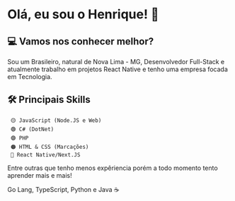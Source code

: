 
# Olá, eu sou o Henrique! 👋


## 💻 Vamos nos conhecer melhor?
Sou um Brasileiro, natural de Nova Lima - MG, Desenvolvedor Full-Stack e atualmente trabalho em projetos React Native e tenho uma empresa focada em Tecnologia.



## 🛠 Principais Skills
```
 🟡 JavaScript (Node.JS e Web)
 🟢 C# (DotNet)
 🟣 PHP 
 🟠 HTML & CSS (Marcações)
 🔵 React Native/Next.JS
```
Entre outras que tenho menos expêriencia porém a todo momento tento aprender mais e mais!

 Go Lang, TypeScript, Python e Java ☕



